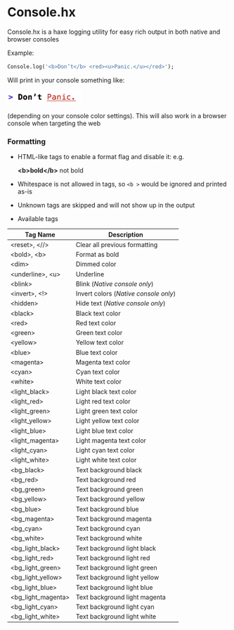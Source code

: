 # Console.hx

Console.hx is a haxe logging utility for easy rich output in both native and browser consoles

Example:
````haxe
Console.log('<b>Don’t</b> <red><u>Panic.</u></red>');
````
Will print in your console something like:

![don't-panic](images/don't-panic.png)

(depending on your console color settings). This will also work in a browser console when targeting the web

### Formatting

- HTML-like tags to enable a format flag and disable it: e.g. 

  **\<b>bold\</b>** not bold
- Whitespace is not allowed in tags, so `<b >` would be ignored and printed as-is
- Unknown tags are skipped and will not show up in the output
- Available tags
 
| Tag Name            | Description                           |
| ------------------- | ------------------------------------- |
| \<reset>, \<//>     | Clear all previous formatting         |
| \<bold>, \<b>       | Format as bold                        |
| \<dim>              | Dimmed color                          |
| \<underline>, \<u>  | Underline                             |
| \<blink>            | Blink (*Native console only*)         |
| \<invert>, \<!>     | Invert colors (*Native console only*) |
| \<hidden>           | Hide text (*Native console only*)     |
| \<black>            | Black text color                      |
| \<red>              | Red text color                        |
| \<green>            | Green text color                      |
| \<yellow>           | Yellow text color                     |
| \<blue>             | Blue text color                       |
| \<magenta>          | Magenta text color                    |
| \<cyan>             | Cyan text color                       |
| \<white>            | White text color                      |
| \<light_black>      | Light black text color                |
| \<light_red>        | Light red text color                  |
| \<light_green>      | Light green text color                |
| \<light_yellow>     | Light yellow text color               |
| \<light_blue>       | Light blue text color                 |
| \<light_magenta>    | Light magenta text color              |
| \<light_cyan>       | Light cyan text color                 |
| \<light_white>      | Light white text color                |
| \<bg_black>         | Text background black                 |
| \<bg_red>           | Text background red                   |
| \<bg_green>         | Text background green                 |
| \<bg_yellow>        | Text background yellow                |
| \<bg_blue>          | Text background blue                  |
| \<bg_magenta>       | Text background magenta               |
| \<bg_cyan>          | Text background cyan                  |
| \<bg_white>         | Text background white                 |
| \<bg_light_black>   | Text background light black           |
| \<bg_light_red>     | Text background light red             |
| \<bg_light_green>   | Text background light green           |
| \<bg_light_yellow>  | Text background light yellow          |
| \<bg_light_blue>    | Text background light blue            |
| \<bg_light_magenta> | Text background light magenta         |
| \<bg_light_cyan>    | Text background light cyan            |
| \<bg_light_white>   | Text background light white           |
